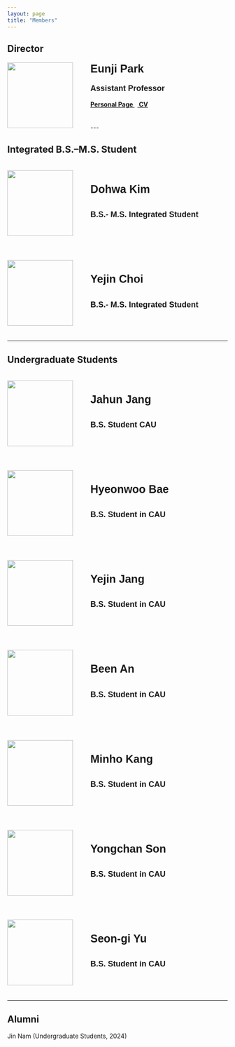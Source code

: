```yaml
---
layout: page
title: "Members"
---
```


## **Director**

<div id="gridid" class="col-sm-11">
    <div class="row">
        <div class="col-sm-3 clearfix">
            <img src="https://cookingfoil.github.io/ixlab/figures/eunji-square.png" class="img-responsive" width="150px" style="float: left; margin-right: 40px">
        </div>
        <div class="col-sm-9 clearfix">
            <h4>
                <div style="font-family: 'Verdana', sans-serif; font-size: 25px;">
                    <b>Eunji Park</b>
                </div>
            </h4>
            <h4>
                <div style="font-family: sans-serif; font-size: 18px;">
                    Assistant Professor<br>
                </div>
                <br>
                <a href="https://cookingfoil.github.io/"><b>Personal Page</b>
                </a>&nbsp;&nbsp;<a href="https://cookingfoil.github.io/ixlab/papers/eunji-cv-250220.pdf">
                <b>CV</b>
                </a>
            </h4>
            <br>
        </div>
    </div>
</div>
---

## **Integrated B.S.–M.S. Student**

<div id="gridid" class="col-sm-11">
     <div class="row">
        <!-- Dohwa Kim -->
        <div class="col-sm-3 clearfix">
            <img src="https://cookingfoil.github.io/ixlab/figures/dohwa.jpg" onerror="this.src='https://cookingfoil.github.io/ixlab/figures/user.png';" class="img-responsive" width="150px" style="float: left; margin-right: 40px">
        </div>
        <div class="col-sm-9 clearfix">
            <h4 style="font-family: 'Verdana', sans-serif; font-size: 25px;"><br><b>Dohwa Kim</b></h4>
            <h4 style="font-family: sans-serif; font-size: 18px;">
            B.S.- M.S. Integrated Student<br>
            </h4>
            <br>
        </div>
    </div>
    <br>
    <div class="row">
        <!-- Yejin Choi -->
        <div class="col-sm-3 clearfix">
            <img src="https://cookingfoil.github.io/ixlab/figures/yejinchoi.jpg" onerror="this.src='https://cookingfoil.github.io/ixlab/figures/user.png';" class="img-responsive" width="150px" style="float: left; margin-right: 40px">
        </div>
        <div class="col-sm-9 clearfix">
            <h4 style="font-family: 'Verdana', sans-serif; font-size: 25px;"><br><b>Yejin Choi</b></h4>
            <h4 style="font-family: sans-serif; font-size: 18px;">
            B.S.- M.S. Integrated Student<br>
            </h4>
            <br>
        </div>
    </div>
    <br><hr>


</div>

## **Undergraduate Students**

<div id="gridid" class="col-sm-11">
    <div class="row">
        <!-- Jahun Jang -->
        <div class="col-sm-3 clearfix">
            <img src="https://cookingfoil.github.io/ixlab/figures/jahun.png"
            onerror="this.src='https://cookingfoil.github.io/ixlab/figures/user.png';" class="img-responsive" width="150px" style="float: left; margin-right: 40px">
        </div>
        <div class="col-sm-9 clearfix">
            <h4 style="font-family: 'Verdana', sans-serif; font-size: 25px;"><br><b>Jahun Jang</b></h4>
            <h4 style="font-family: sans-serif; font-size: 18px;">
            B.S. Student CAU<br>
            </h4>
            <br>
        </div>
    </div>
    <br>
    <div class="row">
        <!-- Hyeonwoo Bae -->
        <div class="col-sm-3 clearfix">
            <img src="https://cookingfoil.github.io/ixlab/figures/hyeonwoo.png"
            onerror="this.src='https://cookingfoil.github.io/ixlab/figures/user.png';" class="img-responsive" width="150px" style="float: left; margin-right: 40px">
        </div>
        <div class="col-sm-9 clearfix">
            <h4 style="font-family: 'Verdana', sans-serif; font-size: 25px;"><br><b>Hyeonwoo Bae</b></h4>
            <h4 style="font-family: sans-serif; font-size: 18px;">
            B.S. Student in CAU<br>
            </h4>
            <br>
        </div>
    </div>
    <br>
    <div class="row">
        <!-- Yejin Jang -->
        <div class="col-sm-3 clearfix">
            <img src="https://cookingfoil.github.io/ixlab/figures/yejinjang.jpg" onerror="this.src='https://cookingfoil.github.io/ixlab/figures/user.png';" class="img-responsive" width="150px" style="float: left; margin-right: 40px">
        </div>
        <div class="col-sm-9 clearfix">
            <h4 style="font-family: 'Verdana', sans-serif; font-size: 25px;"><br><b>Yejin Jang</b></h4>
            <h4 style="font-family: sans-serif; font-size: 18px;">
            B.S. Student in CAU<br>
            </h4>
            <br>
        </div>
    </div>
    <br>
    <div class="row">
        <!-- Been An -->
        <div class="col-sm-3 clearfix">
            <img src="https://cookingfoil.github.io/ixlab/figures/been.jpeg" onerror="this.src='https://cookingfoil.github.io/ixlab/figures/user.png';" class="img-responsive" width="150px" style="float: left; margin-right: 40px">
        </div>
        <div class="col-sm-9 clearfix">
            <h4 style="font-family: 'Verdana', sans-serif; font-size: 25px;"><br><b>Been An</b></h4>
            <h4 style="font-family: sans-serif; font-size: 18px;">
            B.S. Student in CAU<br>
            </h4>
            <br>
        </div>
    </div>
    <br>
    <div class="row">
        <!-- Minho Kang -->
        <div class="col-sm-3 clearfix">
            <img src="https://cookingfoil.github.io/ixlab/figures/minho.png" onerror="this.src='https://cookingfoil.github.io/ixlab/figures/user.png';" class="img-responsive" width="150px" style="float: left; margin-right: 40px">
        </div>
        <div class="col-sm-9 clearfix">
            <h4 style="font-family: 'Verdana', sans-serif; font-size: 25px;"><br><b>Minho Kang</b></h4>
            <h4 style="font-family: sans-serif; font-size: 18px;">
            B.S. Student in CAU<br></h4>
            <br>
        </div>
    </div>
    <br>
    <div class="row">
        <!-- Yongchan Son -->
        <div class="col-sm-3 clearfix">
            <img src="https://cookingfoil.github.io/ixlab/figures/yongchan.png" onerror="this.src='https://cookingfoil.github.io/ixlab/figures/user.png';" class="img-responsive" width="150px" style="float: left; margin-right: 40px">
        </div>
        <div class="col-sm-9 clearfix">
            <h4 style="font-family: 'Verdana', sans-serif; font-size: 25px;"><br><b>Yongchan Son</b></h4>
            <h4 style="font-family: sans-serif; font-size: 18px;">B.S. Student in CAU<br>
            </h4>
            <br>
        </div>
    </div>
    <br>
    <div class="row">
        <!-- Seongi Yu -->
        <div class="col-sm-3 clearfix">
            <img src="https://cookingfoil.github.io/ixlab/figures/seongi.jpeg" onerror="this.src='https://cookingfoil.github.io/ixlab/figures/user.png';" class="img-responsive" width="150px" style="float: left; margin-right: 40px">
        </div>
        <div class="col-sm-9 clearfix">
            <h4 style="font-family: 'Verdana', sans-serif; font-size: 25px;"><br><b>Seon-gi Yu</b></h4>
            <h4 style="font-family: sans-serif; font-size: 18px;">B.S. Student in CAU<br>
            </h4>
            <br>
        </div>
    </div>
    <br><hr>

    

</div>

## **Alumni**
Jin Nam (Undergraduate Students, 2024) 
